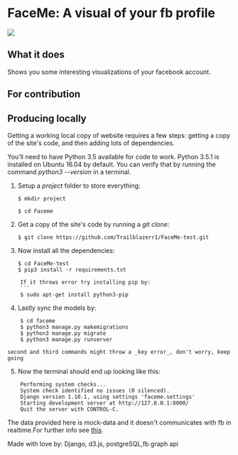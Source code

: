 # FaceMe: A visual of your fb profile
![](https://github.com/Trailblazerr1/FaceMe/blob/master/faceme/www.GIFCreator.me_kYNyES.gif)  

## What it does
Shows you some interesting visualizations of your facebook account.

## For contribution 


## Producing locally  
Getting a working local copy of website requires a few steps: getting a copy of the site's code, and then adding lots of dependencies.  
  
You’ll need to have Python 3.5 available for code to work. Python 3.5.1 is installed on Ubuntu 16.04 by default. You can verify that by running the command _python3 --version_ in a terminal.

1.  Setup a _project_ folder to store everything:  
	```
    $ mkdir project     
      
    $ cd Faceme
    ```
2.  Get a copy of the site's code by running a _git clone_:         

	```
    $ git clone https://github.com/Trailblazerr1/FaceMe-test.git      
    ```
3.  Now install all the dependencies:  

	```
    $ cd FaceMe-test
    $ pip3 install -r requirements.txt
```
	If it throws error try installing pip by:
    ```
    $ sudo apt-get install python3-pip
```
4. Lastly sync the models by:

``` 
	$ cd faceme
    $ python3 manage.py makemigrations
    $ python3 manage.py migrate
    $ python3 manage.py runserver
 ```
 	second and third commands might throw a _key error_, don't worry, keep going
5. Now the terminal should end up looking like this:
```
	Performing system checks...
	System check identified no issues (0 silenced).
    Django version 1.10.1, using settings 'faceme.settings'
	Starting development server at http://127.0.0.1:8000/
	Quit the server with CONTROL-C.
```

The data provided here is mock-data and it doesn't communicates with fb in realtime.For further info see [this](https://github.com/Trailblazerr1/FaceMe).   
     
Made with love by: Django, d3.js, postgreSQL,fb graph api
